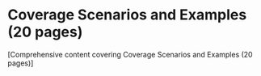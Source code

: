 # Coverage Scenarios and Examples (20 pages)

[Comprehensive content covering Coverage Scenarios and Examples (20 pages)]
